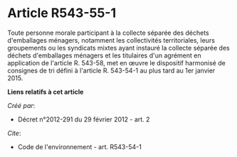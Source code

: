 # Article R543-55-1

Toute personne morale participant à la collecte séparée des déchets d'emballages ménagers, notamment les collectivités
territoriales, leurs groupements ou les syndicats mixtes ayant instauré la collecte séparée des déchets d'emballages ménagers
et les titulaires d'un agrément en application de l'article R. 543-58, met en œuvre le dispositif harmonisé de consignes de
tri défini à l'article R. 543-54-1 au plus tard au 1er janvier 2015.

**Liens relatifs à cet article**

_Créé par_:

  - Décret n°2012-291 du 29 février 2012 - art. 2

_Cite_:

  - Code de l'environnement - art. R543-54-1
